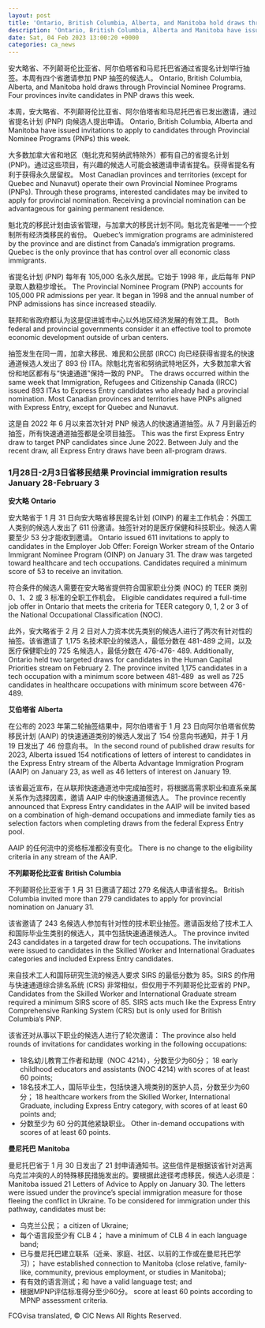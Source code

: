 ```yaml
---
layout: post
title: 'Ontario, British Columbia, Alberta, and Manitoba hold draws through Provincial Nominee Programs.'
description: 'Ontario, British Columbia, Alberta and Manitoba have issued invitations to apply to candidates through Provincial Nominee Programs (PNPs) this week. Most Canadian provinces and territories (except for Quebec and Nunavut) operate their own Provincial Nominee Programs (PNPs). Through these programs, interested candidates may be invited to apply for provincial nomination. Receiving a provincial nomination can […]'
date: Sat, 04 Feb 2023 13:00:20 +0000
categories: ca_news
---
```


安大略省、不列颠哥伦比亚省、阿尔伯塔省和马尼托巴省通过省提名计划举行抽签。本周有四个省邀请参加 PNP 抽签的候选人。	Ontario, British Columbia, Alberta, and Manitoba hold draws through Provincial Nominee Programs. Four provinces invite candidates in PNP draws this week.
	
本周，安大略省、不列颠哥伦比亚省、阿尔伯塔省和马尼托巴省已发出邀请，通过省提名计划 (PNP) 向候选人提出申请。	Ontario, British Columbia, Alberta and Manitoba have issued invitations to apply to candidates through Provincial Nominee Programs (PNPs) this week.
	
大多数加拿大省和地区（魁北克和努纳武特除外）都有自己的省提名计划 (PNP)。通过这些项目，有兴趣的候选人可能会被邀请申请省提名。获得省提名有利于获得永久居留权。	Most Canadian provinces and territories (except for Quebec and Nunavut) operate their own Provincial Nominee Programs (PNPs). Through these programs, interested candidates may be invited to apply for provincial nomination. Receiving a provincial nomination can be advantageous for gaining permanent residence.
	
魁北克的移民计划由该省管理，与加拿大的移民计划不同。魁北克省是唯一一个控制所有经济类移民的省份。	Quebec’s immigration programs are administered by the province and are distinct from Canada’s immigration programs. Quebec is the only province that has control over all economic class immigrants.
	
省提名计划 (PNP) 每年有 105,000 名永久居民。它始于 1998 年，此后每年 PNP 录取人数稳步增长。	The Provincial Nominee Program (PNP) accounts for 105,000 PR admissions per year. It began in 1998 and the annual number of PNP admissions has since increased steadily.
	
联邦和省政府都认为这是促进城市中心以外地区经济发展的有效工具。	Both federal and provincial governments consider it an effective tool to promote economic development outside of urban centers.
	
抽签发生在同一周，加拿大移民、难民和公民部 (IRCC) 向已经获得省提名的快速通道候选人发出了 893 份 ITA。除魁北克省和努纳武特地区外，大多数加拿大省份和地区都有与“快速通道”保持一致的 PNP。	The draws occurred within the same week that Immigration, Refugees and Citizenship Canada (IRCC) issued 893 ITAs to Express Entry candidates who already had a provincial nomination. Most Canadian provinces and territories have PNPs aligned with Express Entry, except for Quebec and Nunavut.
	
这是自 2022 年 6 月以来首次针对 PNP 候选人的快速通道抽签。从 7 月到最近的抽签，所有快速通道抽签都是全项目抽签。	This was the first Express Entry draw to target PNP candidates since June 2022. Between July and the recent draw, all Express Entry draws have been all-program draws.
	
### 1月28日-2月3日省移民结果	Provincial immigration results January 28-February 3
	
**安大略**	**Ontario**
	
安大略省于 1 月 31 日向安大略省移民提名计划 (OINP) 的雇主工作机会：外国工人类别的候选人发出了 611 份邀请。抽签针对的是医疗保健和科技职业。候选人需要至少 53 分才能收到邀请。	Ontario issued 611 invitations to apply to candidates in the Employer Job Offer: Foreign Worker stream of the Ontario Immigrant Nominee Program (OINP) on January 31. The draw was targeted toward healthcare and tech occupations. Candidates required a minimum score of 53 to receive an invitation.
	
符合条件的候选人需要在安大略省提供符合国家职业分类 (NOC) 的 TEER 类别 0、1、2 或 3 标准的全职工作机会。	Eligible candidates required a full-time job offer in Ontario that meets the criteria for TEER category 0, 1, 2 or 3 of the National Occupational Classification (NOC).
	
此外，安大略省于 2 月 2 日对人力资本优先类别的候选人进行了两次有针对性的抽签。该省邀请了 1,175 名技术职业的候选人，最低分数在 481-489 之间，以及医疗保健职业的 725 名候选人，最低分数在 476-476- 489.	Additionally, Ontario held two targeted draws for candidates in the Human Capital Priorities stream on February 2. The province invited 1,175 candidates in a tech occupation with a minimum score between 481-489  as well as 725 candidates in healthcare occupations with minimum score between 476-489.
	
**艾伯塔省**	**Alberta**
	
在公布的 2023 年第二轮抽签结果中，阿尔伯塔省于 1 月 23 日向阿尔伯塔省优势移民计划 (AAIP) 的快速通道类别的候选人发出了 154 份意向书通知，并于 1 月 19 日发出了 46 份意向书。	In the second round of published draw results for 2023, Alberta issued 154 notifications of letters of interest to candidates in the Express Entry stream of the Alberta Advantage Immigration Program (AAIP) on January 23, as well as 46 letters of interest on January 19.
	
该省最近宣布，在从联邦快速通道池中完成抽签时，将根据高需求职业和直系亲属关系作为选择因素，邀请 AAIP 中的快速通道候选人。	The province recently announced that Express Entry candidates in the AAIP will be invited based on a combination of high-demand occupations and immediate family ties as selection factors when completing draws from the federal Express Entry pool.
	
AAIP 的任何流中的资格标准都没有变化。	There is no change to the eligibility criteria in any stream of the AAIP.
	
**不列颠哥伦比亚省**	**British Columbia**
	
不列颠哥伦比亚省于 1 月 31 日邀请了超过 279 名候选人申请省提名。	British Columbia invited more than 279 candidates to apply for provincial nomination on January 31.
	
该省邀请了 243 名候选人参加有针对性的技术职业抽签。邀请函发给了技术工人和国际毕业生类别的候选人，其中包括快速通道候选人。	The province invited 243 candidates in a targeted draw for tech occupations. The invitations were issued to candidates in the Skilled Worker and International Graduates categories and included Express Entry candidates.
	
来自技术工人和国际研究生流的候选人要求 SIRS 的最低分数为 85。SIRS 的作用与快速通道综合排名系统 (CRS) 非常相似，但仅用于不列颠哥伦比亚省的 PNP。	Candidates from the Skilled Worker and International Graduate stream required a minimum SIRS score of 85. SIRS acts much like the Express Entry Comprehensive Ranking System (CRS) but is only used for British Columbia’s PNP.
	
该省还对从事以下职业的候选人进行了轮次邀请：	The province also held rounds of invitations for candidates working in the following occupations:
	
* 18名幼儿教育工作者和助理（NOC 4214），分数至少为60分；	  18 early childhood educators and assistants (NOC 4214) with scores of at least 60 points;
* 18名技术工人，国际毕业生，包括快速入境类别的医护人员，分数至少为60分；	  18 healthcare workers from the Skilled Worker, International Graduate, including Express Entry category, with scores of at least 60 points and;
* 分数至少为 60 分的其他紧缺职业。	  Other in-demand occupations with scores of at least 60 points.
	
**曼尼托巴**	**Manitoba**
	
曼尼托巴省于 1 月 30 日发出了 21 封申请通知书。这些信件是根据该省针对逃离乌克兰冲突的人的特殊移民措施发出的。要根据此途径考虑移民，候选人必须是：	Manitoba issued 21 Letters of Advice to Apply on January 30. The letters were issued under the province’s special immigration measure for those fleeing the conflict in Ukraine. To be considered for immigration under this pathway, candidates must be:
	
* 乌克兰公民；	  a citizen of Ukraine;
* 每个语言段至少有 CLB 4；	  have a minimum of CLB 4 in each language band;
* 已与曼尼托巴建立联系（近亲、家庭、社区、以前的工作或在曼尼托巴学习）；	  have established connection to Manitoba (close relative, family-like, community, previous employment, or studies in Manitoba);
* 有有效的语言测试；和	  have a valid language test; and
* 根据MPNP评估标准得分至少60分。	  score at least 60 points according to MPNP assessment criteria.
	

FCGvisa translated, © CIC News All Rights Reserved.
